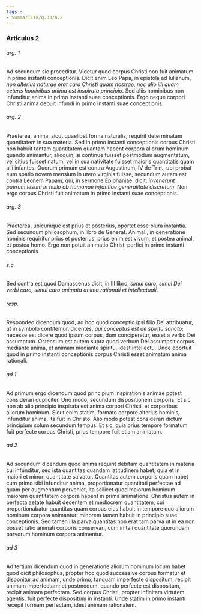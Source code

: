 ```yaml
---
tags : 
- Summa/IIIa/q.33/a.2
---
```


### Articulus 2

###### arg. 1
Ad secundum sic proceditur. Videtur quod corpus Christi non fuit animatum in primo instanti conceptionis. Dicit enim Leo Papa, in epistola ad Iulianum, *non alterius naturae erat caro Christi quam nostrae, nec alio illi quam ceteris hominibus anima est inspirata principio*. Sed aliis hominibus non infunditur anima in primo instanti suae conceptionis. Ergo neque corpori Christi anima debuit infundi in primo instanti suae conceptionis.

###### arg. 2
Praeterea, anima, sicut quaelibet forma naturalis, requirit determinatam quantitatem in sua materia. Sed in primo instanti conceptionis corpus Christi non habuit tantam quantitatem quantam habent corpora aliorum hominum quando animantur, alioquin, si continue fuisset postmodum augmentatum, vel citius fuisset natum; vel in sua nativitate fuisset maioris quantitatis quam alii infantes. Quorum primum est contra Augustinum, IV de Trin., ubi probat eum spatio novem mensium in utero virginis fuisse, secundum autem est contra Leonem Papam, qui, in sermone Epiphaniae, dicit, *invenerunt puerum Iesum in nullo ab humanae infantiae generalitate discretum*. Non ergo corpus Christi fuit animatum in primo instanti suae conceptionis.

###### arg. 3
Praeterea, ubicumque est prius et posterius, oportet esse plura instantia. Sed secundum philosophum, in libro de Generat. Animal., in generatione hominis requiritur prius et posterius, prius enim est vivum, et postea animal, et postea homo. Ergo non potuit animatio Christi perfici in primo instanti conceptionis.

###### s.c.
Sed contra est quod Damascenus dicit, in III libro, *simul caro, simul Dei verbi caro, simul caro animata anima rationali et intellectuali*.

###### resp.
Respondeo dicendum quod, ad hoc quod conceptio ipsi filio Dei attribuatur, ut in symbolo confitemur, dicentes, *qui conceptus est de spiritu sancto*; necesse est dicere quod ipsum corpus, dum conciperetur, esset a verbo Dei assumptum. Ostensum est autem supra quod verbum Dei assumpsit corpus mediante anima, et animam mediante spiritu, idest intellectu. Unde oportuit quod in primo instanti conceptionis corpus Christi esset animatum anima rationali.

###### ad 1
Ad primum ergo dicendum quod principium inspirationis animae potest considerari dupliciter. Uno modo, secundum dispositionem corporis. Et sic non ab alio principio inspirata est anima corpori Christi, et corporibus aliorum hominum. Sicut enim statim, formato corpore alterius hominis, infunditur anima, ita fuit in Christo. Alio modo potest considerari dictum principium solum secundum tempus. Et sic, quia prius tempore formatum fuit perfecte corpus Christi, prius tempore fuit etiam animatum.

###### ad 2
Ad secundum dicendum quod anima requirit debitam quantitatem in materia cui infunditur, sed ista quantitas quandam latitudinem habet, quia et in maiori et minori quantitate salvatur. Quantitas autem corporis quam habet cum primo sibi infunditur anima, proportionatur quantitati perfectae ad quam per augmentum perveniet, ita scilicet quod maiorum hominum maiorem quantitatem corpora habent in prima animatione. Christus autem in perfecta aetate habuit decentem et mediocrem quantitatem, cui proportionabatur quantitas quam corpus eius habuit in tempore quo aliorum hominum corpora animantur; minorem tamen habuit in principio suae conceptionis. Sed tamen illa parva quantitas non erat tam parva ut in ea non posset ratio animati corporis conservari, cum in tali quantitate quorundam parvorum hominum corpora animentur.

###### ad 3
Ad tertium dicendum quod in generatione aliorum hominum locum habet quod dicit philosophus, propter hoc quod successive corpus formatur et disponitur ad animam, unde primo, tanquam imperfecte dispositum, recipit animam imperfectam; et postmodum, quando perfecte est dispositum, recipit animam perfectam. Sed corpus Christi, propter infinitam virtutem agentis, fuit perfecte dispositum in instanti. Unde statim in primo instanti recepit formam perfectam, idest animam rationalem.

